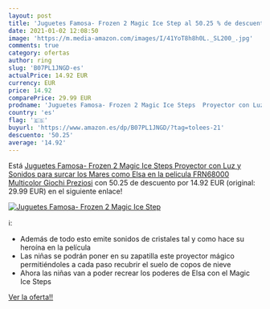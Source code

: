 ```yaml
---
layout: post
title: 'Juguetes Famosa- Frozen 2 Magic Ice Step al 50.25 % de descuento'
date: 2021-01-02 12:08:50
image: 'https://m.media-amazon.com/images/I/41YoT8h8h0L._SL200_.jpg'
comments: true
category: ofertas
author: ring
slug: 'B07PL1JNGD-es'
actualPrice: 14.92 EUR
currency: EUR
price: 14.92
comparePrice: 29.99 EUR
prodname: 'Juguetes Famosa- Frozen 2 Magic Ice Steps  Proyector con Luz y Sonidos  para surcar los Mares como Elsa en la pelicula  FRN68000   Multicolor  Giochi Preziosi'
country: 'es'
flag: '🇪🇸'
buyurl: 'https://www.amazon.es/dp/B07PL1JNGD/?tag=tolees-21'
descuento: '50.25'
average: '14.92'
---
```


Está [Juguetes Famosa- Frozen 2 Magic Ice Steps  Proyector con Luz y Sonidos  para surcar los Mares como Elsa en la pelicula  FRN68000   Multicolor  Giochi Preziosi](https://www.amazon.es/dp/B07PL1JNGD/?tag=tolees-21) con 50.25 de descuento por 14.92 EUR (original: 29.99 EUR) en el siguiente enlace!

[![Juguetes Famosa- Frozen 2 Magic Ice Step](https://m.media-amazon.com/images/I/41YoT8h8h0L._SL200_.jpg)](https://www.amazon.es/dp/B07PL1JNGD/?tag=tolees-21)

ℹ️:

- Además de todo esto emite sonidos de cristales tal y como hace su heroína en la película
- Las niñas se podrán poner en su zapatilla este proyector mágico permitiéndoles a cada paso recubrir el suelo de copos de nieve
- Ahora las niñas van a poder recrear los poderes de Elsa con el Magic Ice Steps

[Ver la oferta!!](https://www.amazon.es/dp/B07PL1JNGD/?tag=tolees-21)
